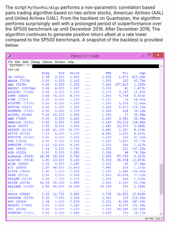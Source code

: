 The script `PythonPairAlgo` performs a non-parametric correlation based pairs trading algorithm based on two airline stocks, American Airlines (AAL) and United Airlines (UAL). From the backtest on Quantopian, the algorithm performs surprisingly well with a prolonged period of outperformance over the SP500 benchmark up until December 2016. After December 2016, The algorithm continues to generate positive return albeit at a rate lower compared to the SP500 benchmark. A snapshot of the backtest is provided below:

![alt text](https://github.com/QuantStats/StockMarketScrape/blob/master/KLSE/Images/KLSEStockScrape.png)
